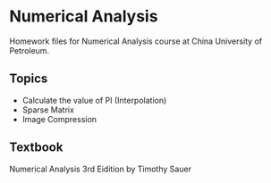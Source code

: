 # Numerical Analysis

Homework files for Numerical Analysis course at China University of Petroleum.

## Topics

- Calculate the value of PI (Interpolation)
- Sparse Matrix
- Image Compression

## Textbook

Numerical Analysis 3rd Eidition by Timothy Sauer
